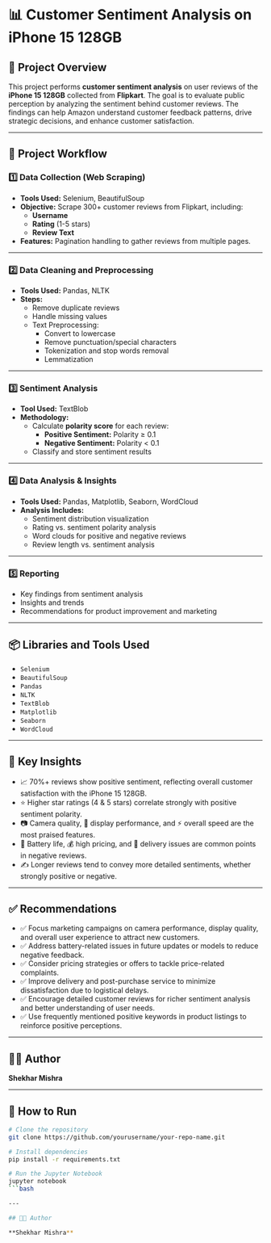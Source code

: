 # 📊 Customer Sentiment Analysis on iPhone 15 128GB

## 📌 Project Overview

This project performs **customer sentiment analysis** on user reviews of the **iPhone 15 128GB** collected from **Flipkart**. The goal is to evaluate public perception by analyzing the sentiment behind customer reviews. The findings can help Amazon understand customer feedback patterns, drive strategic decisions, and enhance customer satisfaction.

---

## 🚀 Project Workflow

### 1️⃣ Data Collection (Web Scraping)
- **Tools Used:** Selenium, BeautifulSoup
- **Objective:** Scrape 300+ customer reviews from Flipkart, including:
  - **Username**
  - **Rating** (1-5 stars)
  - **Review Text**
- **Features:** Pagination handling to gather reviews from multiple pages.

---

### 2️⃣ Data Cleaning and Preprocessing
- **Tools Used:** Pandas, NLTK
- **Steps:**
  - Remove duplicate reviews
  - Handle missing values
  - Text Preprocessing:
    - Convert to lowercase
    - Remove punctuation/special characters
    - Tokenization and stop words removal
    - Lemmatization

---

### 3️⃣ Sentiment Analysis
- **Tool Used:** TextBlob
- **Methodology:**
  - Calculate **polarity score** for each review:
    - **Positive Sentiment:** Polarity ≥ 0.1
    - **Negative Sentiment:** Polarity < 0.1
  - Classify and store sentiment results

---

### 4️⃣ Data Analysis & Insights
- **Tools Used:** Pandas, Matplotlib, Seaborn, WordCloud
- **Analysis Includes:**
  - Sentiment distribution visualization
  - Rating vs. sentiment polarity analysis
  - Word clouds for positive and negative reviews
  - Review length vs. sentiment analysis

---

### 5️⃣ Reporting
- Key findings from sentiment analysis
- Insights and trends
- Recommendations for product improvement and marketing

---

## 📦 Libraries and Tools Used
- `Selenium`
- `BeautifulSoup`
- `Pandas`
- `NLTK`
- `TextBlob`
- `Matplotlib`
- `Seaborn`
- `WordCloud`

---

## 📌 Key Insights

- 📈 70%+ reviews show positive sentiment, reflecting overall customer satisfaction with the iPhone 15 128GB.
- ⭐ Higher star ratings (4 & 5 stars) correlate strongly with positive sentiment polarity.
- 📷 Camera quality, 💎 display performance, and ⚡ overall speed are the most praised features.
- 🔋 Battery life, 💰 high pricing, and 🚚 delivery issues are common points in negative reviews.
- ✍️ Longer reviews tend to convey more detailed sentiments, whether strongly positive or negative.

---

## ✅ Recommendations

- ✅ Focus marketing campaigns on camera performance, display quality, and overall user experience to attract new customers.
- ✅ Address battery-related issues in future updates or models to reduce negative feedback.
- ✅ Consider pricing strategies or offers to tackle price-related complaints.
- ✅ Improve delivery and post-purchase service to minimize dissatisfaction due to logistical delays.
- ✅ Encourage detailed customer reviews for richer sentiment analysis and better understanding of user needs.
- ✅ Use frequently mentioned positive keywords in product listings to reinforce positive perceptions.

---

## 👨‍💻 Author

**Shekhar Mishra**

---

## 📝 How to Run

```bash
# Clone the repository
git clone https://github.com/yourusername/your-repo-name.git

# Install dependencies
pip install -r requirements.txt

# Run the Jupyter Notebook
jupyter notebook
```bash

---

## 👨‍💻 Author

**Shekhar Mishra**
